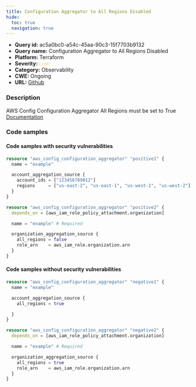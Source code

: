 ```yaml
---
title: Configuration Aggregator to All Regions Disabled
hide:
  toc: true
  navigation: true
---
```


<style>
  .highlight .hll {
    background-color: #ff171742;
  }
  .md-content {
    max-width: 1100px;
    margin: 0 auto;
  }
</style>

-   **Query id:** ac5a0bc0-a54c-45aa-90c3-15f7703b9132
-   **Query name:** Configuration Aggregator to All Regions Disabled
-   **Platform:** Terraform
-   **Severity:** <span style="color:#edd57e">Low</span>
-   **Category:** Observability
-   **CWE:** Ongoing
-   **URL:** [Github](https://github.com/Checkmarx/kics/tree/master/assets/queries/terraform/aws/config_configuration_aggregator_to_all_regions_disabled)

### Description
AWS Config Configuration Aggregator All Regions must be set to True<br>
[Documentation](https://registry.terraform.io/providers/hashicorp/aws/latest/docs/resources/config_configuration_aggregator#all_regions)

### Code samples
#### Code samples with security vulnerabilities
```tf title="Positive test num. 1 - tf file" hl_lines="16 4"
resource "aws_config_configuration_aggregator" "positive1" {
  name = "example"

  account_aggregation_source {
    account_ids = ["123456789012"]
    regions     = ["us-east-2", "us-east-1", "us-west-1", "us-west-2"]
  }
}

resource "aws_config_configuration_aggregator" "positive2" {
  depends_on = [aws_iam_role_policy_attachment.organization]

  name = "example" # Required

  organization_aggregation_source {
    all_regions = false
    role_arn    = aws_iam_role.organization.arn
  }
}

```


#### Code samples without security vulnerabilities
```tf title="Negative test num. 1 - tf file"
resource "aws_config_configuration_aggregator" "negative1" {
  name = "example"

  account_aggregation_source {
    all_regions = true

  }
}

resource "aws_config_configuration_aggregator" "negative2" {
  depends_on = [aws_iam_role_policy_attachment.organization]

  name = "example" # Required

  organization_aggregation_source {
    all_regions = true
    role_arn    = aws_iam_role.organization.arn
  }
}
```
